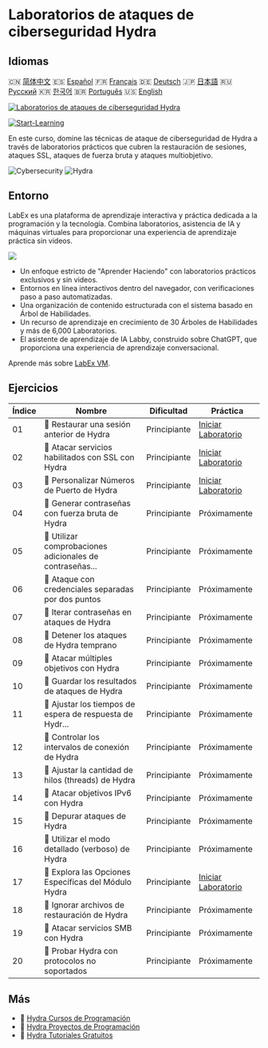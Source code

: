 # Laboratorios de ataques de ciberseguridad Hydra

## Idiomas

🇨🇳 [简体中文](README_zh.md) 🇪🇸 [Español](README_es.md) 🇫🇷 [Français](README_fr.md) 🇩🇪 [Deutsch](README_de.md) 🇯🇵 [日本語](README_ja.md) 🇷🇺 [Русский](README_ru.md) 🇰🇷 [한국어](README_ko.md) 🇧🇷 [Português](README_pt.md) 🇺🇸 [English](README.md) 

[![Laboratorios de ataques de ciberseguridad Hydra](https://cover-creator.labex.io/hydra-cybersecurity-attack-labs.png?lang=es)](https://labex.io/es/courses/hydra-cybersecurity-attack-labs)

[![Start-Learning](https://img.shields.io/badge/Start-Learning-whitesmoke?style=for-the-badge)](https://labex.io/es/courses/hydra-cybersecurity-attack-labs)

En este curso, domine las técnicas de ataque de ciberseguridad de Hydra a través de laboratorios prácticos que cubren la restauración de sesiones, ataques SSL, ataques de fuerza bruta y ataques multiobjetivo.

![Cybersecurity](https://img.shields.io/badge/Cybersecurity-whitesmoke?style=for-the-badge&logo=cybersecurity)
![Hydra](https://img.shields.io/badge/Hydra-whitesmoke?style=for-the-badge&logo=hydra)


## Entorno

LabEx es una plataforma de aprendizaje interactiva y práctica dedicada a la programación y la tecnología. Combina laboratorios, asistencia de IA y máquinas virtuales para proporcionar una experiencia de aprendizaje práctica sin videos.

![](https://tutorial-screenshot.getvm.io/images/vm-1725247253.png)

- Un enfoque estricto de "Aprender Haciendo" con laboratorios prácticos exclusivos y sin videos.
- Entornos en línea interactivos dentro del navegador, con verificaciones paso a paso automatizadas.
- Una organización de contenido estructurada con el sistema basado en Árbol de Habilidades.
- Un recurso de aprendizaje en crecimiento de 30 Árboles de Habilidades y más de 6,000 Laboratorios.
- El asistente de aprendizaje de IA Labby, construido sobre ChatGPT, que proporciona una experiencia de aprendizaje conversacional.

Aprende más sobre [LabEx VM](https://support.labex.io/using-labex/virtual-machine).

## Ejercicios

|   Índice | Nombre                                                   | Dificultad   | Práctica                                                                                                                            |
|----------|----------------------------------------------------------|--------------|-------------------------------------------------------------------------------------------------------------------------------------|
|       01 | 📖 Restaurar una sesión anterior de Hydra                | Principiante | <a target='_blank' href='https://labex.io/es/tutorials/hydra-restore-a-previous-hydra-session-550772'>Iniciar Laboratorio</a>       |
|       02 | 📖 Atacar servicios habilitados con SSL con Hydra        | Principiante | <a target='_blank' href='https://labex.io/es/tutorials/hydra-attack-ssl-enabled-services-with-hydra-550762'>Iniciar Laboratorio</a> |
|       03 | 📖 Personalizar Números de Puerto de Hydra               | Principiante | <a target='_blank' href='https://labex.io/es/tutorials/hydra-customize-hydra-port-numbers-550765'>Iniciar Laboratorio</a>           |
|       04 | 📖 Generar contraseñas con fuerza bruta de Hydra         | Principiante | Próximamente                                                                                                                        |
|       05 | 📖 Utilizar comprobaciones adicionales de contraseñas... | Principiante | Próximamente                                                                                                                        |
|       06 | 📖 Ataque con credenciales separadas por dos puntos      | Principiante | Próximamente                                                                                                                        |
|       07 | 📖 Iterar contraseñas en ataques de Hydra                | Principiante | Próximamente                                                                                                                        |
|       08 | 📖 Detener los ataques de Hydra temprano                 | Principiante | Próximamente                                                                                                                        |
|       09 | 📖 Atacar múltiples objetivos con Hydra                  | Principiante | Próximamente                                                                                                                        |
|       10 | 📖 Guardar los resultados de ataques de Hydra            | Principiante | Próximamente                                                                                                                        |
|       11 | 📖 Ajustar los tiempos de espera de respuesta de Hydr... | Principiante | Próximamente                                                                                                                        |
|       12 | 📖 Controlar los intervalos de conexión de Hydra         | Principiante | Próximamente                                                                                                                        |
|       13 | 📖 Ajustar la cantidad de hilos (threads) de Hydra       | Principiante | Próximamente                                                                                                                        |
|       14 | 📖 Atacar objetivos IPv6 con Hydra                       | Principiante | Próximamente                                                                                                                        |
|       15 | 📖 Depurar ataques de Hydra                              | Principiante | Próximamente                                                                                                                        |
|       16 | 📖 Utilizar el modo detallado (verboso) de Hydra         | Principiante | Próximamente                                                                                                                        |
|       17 | 📖 Explora las Opciones Específicas del Módulo Hydra     | Principiante | <a target='_blank' href='https://labex.io/es/tutorials/hydra-explore-hydra-module-specific-options-550767'>Iniciar Laboratorio</a>  |
|       18 | 📖 Ignorar archivos de restauración de Hydra             | Principiante | Próximamente                                                                                                                        |
|       19 | 📖 Atacar servicios SMB con Hydra                        | Principiante | Próximamente                                                                                                                        |
|       20 | 📖 Probar Hydra con protocolos no soportados             | Principiante | Próximamente                                                                                                                        |

## Más

- 🔗 [Hydra Cursos de Programación](https://github.com/labex-labs/awesome-programming-courses)
- 🔗 [Hydra Proyectos de Programación](https://github.com/labex-labs/awesome-programming-projects)
- 🔗 [Hydra Tutoriales Gratuitos](https://github.com/labex-labs/hydra-free-tutorials)

